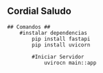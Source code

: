 ## Cordial Saludo ##

    ## Comandos ##
        #instalar dependencias
            pip install fastapi
            pip install uvicorn
            
            #Iniciar Servidor 
                uvirocn main::app